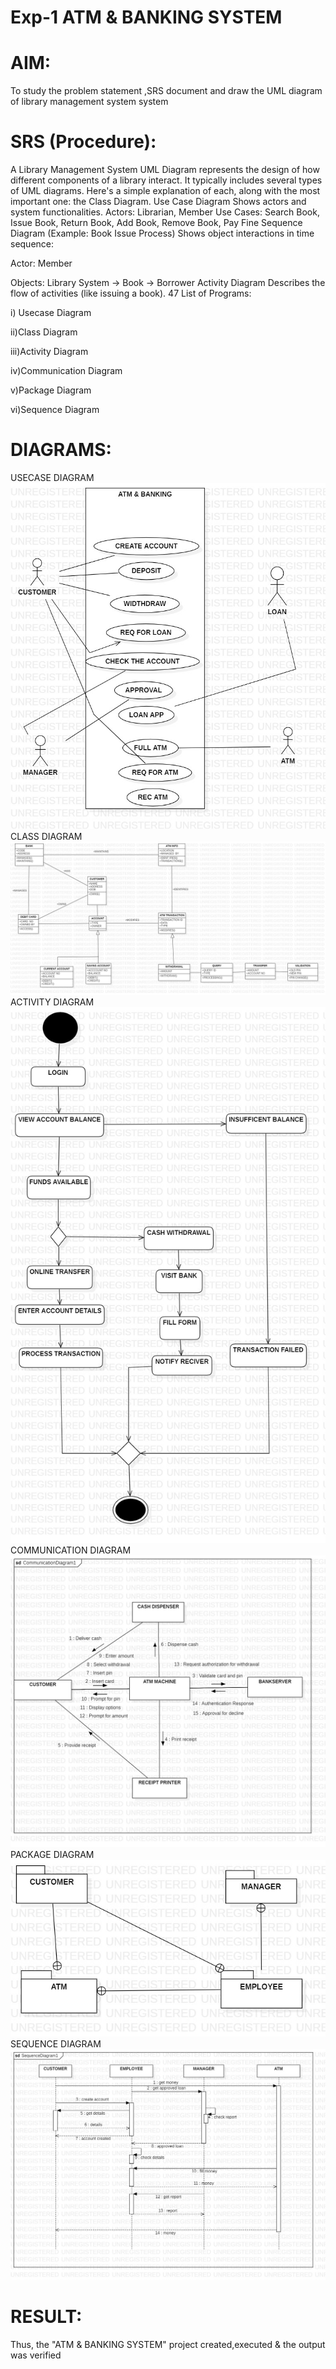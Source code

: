 # Exp-1 ATM & BANKING SYSTEM

# AIM:
To study the problem statement ,SRS document and draw the UML diagram of library management system system
# SRS (Procedure):
A Library Management System UML Diagram represents the design of how different components of a library interact. It typically includes several types of UML diagrams. Here's a simple explanation of each, along with the most important one: the Class Diagram.
Use Case Diagram
Shows actors and system functionalities.
Actors: Librarian, Member
Use Cases: Search Book, Issue Book, Return Book, Add Book, Remove Book, Pay Fine
Sequence Diagram (Example: Book Issue Process)
Shows object interactions in time sequence:

Actor: Member

Objects: Library System → Book → Borrower
Activity Diagram
Describes the flow of activities (like issuing a book).
47
List of Programs:

i) Usecase Diagram

ii)Class Diagram

iii)Activity Diagram

iv)Communication Diagram

v)Package Diagram

vi)Sequence Diagram
# DIAGRAMS:
USECASE DIAGRAM
![alt text](UseCaseDiagram1.jpg)
CLASS DIAGRAM
![alt text](ClassDiagram1.jpg)
ACTIVITY DIAGRAM
![alt text](ActivityDiagram1.jpg)
COMMUNICATION DIAGRAM
![alt text](CommunicationDiagram1.jpg)
PACKAGE DIAGRAM
![alt text](PackageDiagram1.jpg)
SEQUENCE DIAGRAM
![alt text](SequenceDiagram1.jpg)
# RESULT:
Thus, the "ATM & BANKING SYSTEM" project created,executed & the output was verified